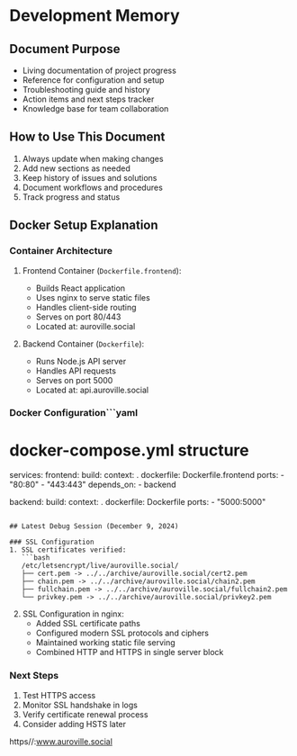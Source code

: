 # Development Memory

## Document Purpose
- Living documentation of project progress
- Reference for configuration and setup
- Troubleshooting guide and history
- Action items and next steps tracker
- Knowledge base for team collaboration

## How to Use This Document
1. Always update when making changes
2. Add new sections as needed
3. Keep history of issues and solutions
4. Document workflows and procedures
5. Track progress and status

## Docker Setup Explanation

### Container Architecture
1. Frontend Container (`Dockerfile.frontend`):
   - Builds React application
   - Uses nginx to serve static files
   - Handles client-side routing
   - Serves on port 80/443
   - Located at: auroville.social

2. Backend Container (`Dockerfile`):
   - Runs Node.js API server
   - Handles API requests
   - Serves on port 5000
   - Located at: api.auroville.social

### Docker Configuration```yaml
# docker-compose.yml structure
services:
  frontend:
    build:
      context: .
      dockerfile: Dockerfile.frontend
    ports:
      - "80:80"
      - "443:443"
    depends_on:
      - backend

  backend:
    build:
      context: .
      dockerfile: Dockerfile
    ports:
      - "5000:5000"
```

## Latest Debug Session (December 9, 2024)

### SSL Configuration
1. SSL certificates verified:
   ```bash
   /etc/letsencrypt/live/auroville.social/
   ├── cert.pem -> ../../archive/auroville.social/cert2.pem
   ├── chain.pem -> ../../archive/auroville.social/chain2.pem
   ├── fullchain.pem -> ../../archive/auroville.social/fullchain2.pem
   └── privkey.pem -> ../../archive/auroville.social/privkey2.pem
   ```

2. SSL Configuration in nginx:
   - Added SSL certificate paths
   - Configured modern SSL protocols and ciphers
   - Maintained working static file serving
   - Combined HTTP and HTTPS in single server block

### Next Steps
1. Test HTTPS access
2. Monitor SSL handshake in logs
3. Verify certificate renewal process
4. Consider adding HSTS later

https//:www.auroville.social

